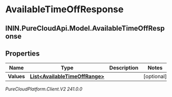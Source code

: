 # AvailableTimeOffResponse

## ININ.PureCloudApi.Model.AvailableTimeOffResponse

## Properties

|Name | Type | Description | Notes|
|------------ | ------------- | ------------- | -------------|
| **Values** | [**List&lt;AvailableTimeOffRange&gt;**](AvailableTimeOffRange) |  | [optional] |



_PureCloudPlatform.Client.V2 241.0.0_
